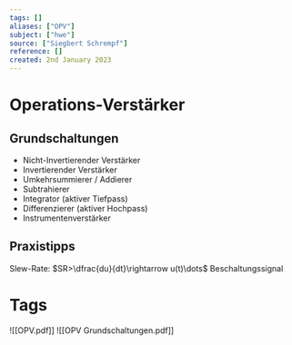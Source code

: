 ```yaml
---
tags: []
aliases: ["OPV"]
subject: ["hwe"]
source: ["Siegbert Schrempf"]
reference: []
created: 2nd January 2023
---
```


# Operations-Verstärker

## Grundschaltungen
- Nicht-Invertierender Verstärker
- Invertierender Verstärker
- Umkehrsummierer / Addierer
- Subtrahierer
- Integrator (aktiver Tiefpass)
- Differenzierer (aktiver Hochpass)
- Instrumentenverstärker

## Praxistipps
Slew-Rate: $SR>\dfrac{du}{dt}\rightarrow u(t)\dots$ Beschaltungssignal 

# Tags
![[OPV.pdf]]
![[OPV Grundschaltungen.pdf]]